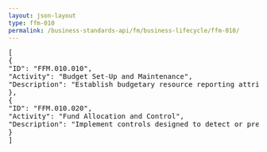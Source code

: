 ```yaml
---
layout: json-layout
type: ffm-010
permalink: /business-standards-api/fm/business-lifecycle/ffm-010/
---
```

<pre>
[
{
"ID": "FFM.010.010",
"Activity": "Budget Set-Up and Maintenance",
"Description": "Establish budgetary resource reporting attributes; Record appropriated fund subdivisions before any of the appropriated funds are expended; Includes recording appropriation warrants, apportionments, allotments, allowances, allocations, reapportionments, transfer allocations, continuing resolutions, rescissions, and reprogramming actions; Includes setting up direct and reimbursable funding."
},
{
"ID": "FFM.010.020",
"Activity": "Fund Allocation and Control",
"Description": "Implement controls designed to detect or prevent overspending for defined accounting segments; Execute statutory limitation control of funds restricting obligations and expenditures to amounts authorized by law; Execute administrative control of funds restricting obligation and expenditure from each account to the lower of the amount apportioned by OMB or the amount available for obligation and/or expenditure; Update funds control rules"
}
]
</pre>